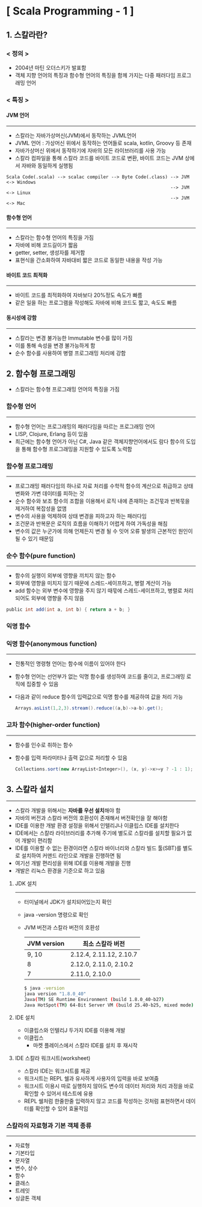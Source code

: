 # [ Scala Programming - 1 ]

## 1. 스칼라란?

### < 정의 >

- 2004년 마틴 오더스키가 발표함
- 객체 지향 언어의 특징과 함수형 언어의 특징을 함께 가지는 다중 패러다임 프로그래밍 언어

### < 특징 >

#### JVM 언어

---

- 스칼라는 자바가상머신(JVM)에서 동작하는 JVML언어
- JVML 언어 : 가상머신 위에서 동작하는 언어들로 scala, kotlin, Groovy 등 존재
- 자바가상머신 위에서 동작하기에 자바의 모든 라이브러리를 사용 가능
- 스칼라 컴파일을 통해 스칼라 코드를 바이트 코드로 변환, 바이트 코드는 JVM 상에서 자바와 동일하게 실행됨

```
Scala Code(.scala) --> scalac compiler --> Byte Code(.class) --> JVM <-> Windows
															 --> JVM <-> Linux
															 --> JVM <-> Mac
```

#### 함수형 언어

---

- 스칼라는 함수형 언어의 특징을 가짐
- 자바에 비해 코드길이가 짧음
- getter, setter, 생성자를 제거함
- 표현식을 간소화하여 자바대비 짧은 코드로 동일한 내용을 작성 가능

#### 바이트 코드 최적화

---

- 바이트 코드를 최적화하여 자바보다 20%정도 속도가 빠름
- 같은 일을 하는 프로그램을 작성해도 자바에 비해 코드도 짧고, 속도도 빠름

#### 동시성에 강함

---

- 스칼라는 변경 불가능한 Immutable 변수를 많이 가짐
- 이를 통해 속성을 변경 불가능하게 함
- 순수 함수를 사용하여 병렬 프로그래밍 처리에 강함



## 2. 함수형 프로그래밍

- 스칼라는 함수형 프로그래밍 언어의 특징을 가짐

### 함수형 언어

---

- 함수형 언어는 프로그래밍의 패러다임을 따르는 프로그래밍 언어
- LISP, Clojure, Erlang 등이 있음
- 최근에는 함수형 언어가 아닌 C#, Java 같은 객체지향언어에서도 람다 함수의 도입을 통해 함수형 프로그래밍을 지원할 수 있도록 노력함

### 함수형 프로그래밍

---

- 프로그래밍 패러다임의 하나로 자료 처리를 수학적 함수의 계산으로 취급하고 상태 변화와 가변 데이터를 피하는 것
- 순수 함수와 보조 함수의 조합을 이용해서 로직 내에 존재하는 조건묷과 반복묷을 제거하여 복잡성을 없앰
- 변수의 사용을 억제하여 상태 변경을 피하고자 하는 패러다임
- 조건문과 반복문은 로직의 흐름을 이해하기 어렵게 하여 가독성을 해침
- 변수의 값은 누군가에 의해 언제든지 변경 될 수 잇어 오류 발생의 근본적인 원인이 될 수 있기 때문임

### 순수 함수(pure function)

---

- 함수의 실행이 외부에 영향을 끼치지 않는 함수
- 외부에 영향을 미치지 않기 때문에 스레드-세이프하고, 병렬 계산이 가능
- add 함수는 외부 변수에 영향을 주지 않기 때묷에 스레드-세이프하고, 병렬로 처리 되어도 외부에 영향을 주지 않음

```scala
public int add(int a, int b) { return a + b; }
```

### 익명 함수

### 익명 함수(anonymous function)

---

- 전통적인 명령형 언어는 함수에 이름이 있어야 한다

- 함수형 언어는 선언부가 없는 익명 함수를 생성하여 코드를 줄이고, 프로그래밍 로직에 집중할 수 있음

- 다음과 같이 reduce 함수의 입력값으로 익명 함수를 제공하여 값을 처리 가능

  ```scala
  Arrays.asList(1,2,3).stream().reduce((a,b)->a-b).get();
  ```

### 고차 함수(higher-order function)

---

- 함수를 인수로 취하는 함수

- 함수를 입력 파라미터나 출력 값으로 처리할 수 있음

  ```scala
  Collections.sort(new ArrayList<Integer>(), (x, y)->x>=y ? -1 : 1);
  ```



## 3. 스칼라 설치

---

- 스칼라 개발을 위해서는 **자바를 우선 설치**해야 함
- 자바의 버전과 스칼라 버전의 호환성이 존재해서 버전확인을 잘 해야함
- IDE를 이용한 개발 환경 설정을 위해서 인텔리J나 이클립스 IDE를 설치한다
- IDE에서는 스칼라 라이브러리를 추가해 주기에 별도로 스칼라를 설치할 필요가 없어 개발이 편리함
- IDE를 이용할 수 없는 환경이라면 스칼라 바이너리와 스칼라 빌드 툴(SBT)를 별도로 설치하여 커맨드 라인으로 개발을 진행하면 됨
- 여기선 개발 편리성을 위해 IDE를 이용해 개발을 진행
- 개발은 리눅스 환경을 기준으로 하고 있음

1. JDK 설치

   ---

   - 터미널에서 JDK가 설치되어있는지 확인

   - java -version 명령으로 확인

   - JVM 버전과 스칼라 버전의 호환성

     | JVM version | 최소 스칼라 버전        |
     | ----------- | ----------------------- |
     | 9, 10       | 2.12.4, 2.11.12, 2.10.7 |
     | 8           | 2.12.0, 2.11.0, 2.10.2  |
     | 7           | 2.11.0, 2.10.0          |

     ```bash
     $ java -version
     java version "1.8.0_40"
     Java(TM) SE Runtime Environment (build 1.8.0_40-b27)
     Java HotSpot(TM) 64-Bit Server VM (build 25.40-b25, mixed mode)
     ```

2. IDE 설치

   - 이클립스와 인텔리J 두가지 IDE를 이용해 개발
   - 이클립스
     - 마켓 플레이스에서 스칼라 IDE를 설치 후 재시작

3. IDE 스칼라 워크시트(worksheet)

   - 스칼라 IDE는 워크시트를 제공
   - 워크시트는 REPL 쉘과 유사하게 사용자의 입력을 바로 보여줌
   - 워크시트 이용시 따로 실행하지 않아도 변수의 데이터 처리와 처리 과정을 바로 확인할 수 있어서 테스트에 유용
   - REPL 쉘처럼 한줄한줄 입력하지 않고 코드를 작성하는 것처럼 표현하면서 데이터를 확인할 수 있어 효율적임

### 스칼라의 자료형과 기본 객체 종류

---

- 자료형
- 기본타입
- 문자열
- 변수, 상수
- 함수
- 클래스
- 트레잇
- 싱글톤 객체